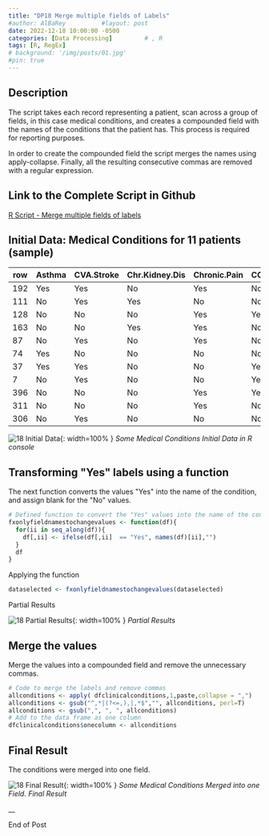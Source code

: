 ```yaml
---
title: "DP18 Merge multiple fields of Labels"
#author: AlBaRey          #layout: post
date: 2022-12-18 10:00:00 -0500
categories: [Data Processing]         # , R
tags: [R, RegEx]
# background: '/img/posts/01.jpg'
#pin: true
---
```



## Description

The script takes each record representing a patient, scan across a group of fields, in this case medical conditions, and creates a compounded field with the names of the conditions that the patient has. This process is required for reporting purposes.

In order to create the compounded field the script merges the names using apply-collapse. Finally, all the resulting consecutive commas are removed with a regular expression.

<!--The purpose of this script is the inverse of the previous one. 
Having multiple fields, in this case for medical conditions. 
the field, which have the label "Yes". The script takes the names of the fields where those "Yes" values are present and merges them using apply-collapse-->

## Link to the Complete Script in Github
[R Script - Merge multiple fields of labels](https://github.com/albarey33/Data_Analysis_R/blob/main/18%20Merge%20multiple%20fields%20of%20labels%20into%20one.R)


## Initial Data: Medical Conditions for 11 patients (sample)

|row| Asthma | CVA.Stroke | Chr.Kidney.Dis | Chronic.Pain | COPD | Diabetes | CHF |
|---|--------|------------|----------------|--------------|------|----------|-----|
|192| Yes    | Yes        | No             | Yes          | No   | No       | Yes |
|111| No     | Yes        | Yes            | No           | No   | Yes      | No  |
|128| No     | No         | No             | Yes          | Yes  | Yes      | Yes |
|163| No     | No         | Yes            | Yes          | No   | Yes      | No  |
| 87| No     | Yes        | No             | Yes          | No   | No       | No  |
| 74| Yes    | No         | No             | No           | No   | No       | No  |
| 37| Yes    | Yes        | No             | No           | Yes  | No       | No  |
|  7| No     | Yes        | No             | No           | Yes  | Yes      | No  |
|396| No     | No         | No             | Yes          | Yes  | Yes      | Yes |
|311| No     | No         | No             | Yes          | No   | Yes      | Yes |
|306| No     | Yes        | No             | No           | No   | No       | No  |


![18 Initial Data](/images/DataProcess/18_SomeMedConditions_InitialData.PNG){: width=100% }
_Some Medical Conditions Initial Data in R console_

## Transforming "Yes" labels using a function

The next function converts the values "Yes" into the name of the condition, and assign blank for the "No" values.

```R
# Defined function to convert the "Yes" values into the name of the condition
fxonlyfieldnamestochangevalues <- function(df){
  for(ii in seq_along(df)){
    df[,ii] <- ifelse(df[,ii]  == "Yes", names(df)[ii],"")
  }
  df
}
```
Applying the function

```R
dataselected <- fxonlyfieldnamestochangevalues(dataselected)
```

Partial Results

![18 Partial Results](/images/DataProcess/18_Transformed_Med_Conditions_Sample.PNG){: width=100% }
_Partial Results_



## Merge the values

Merge the values into a compounded field and remove the unnecessary commas.


```R
# Code to merge the labels and remove commas
allconditions <- apply( dfclinicalconditions,1,paste,collapse = ",")
allconditions <- gsub("^,*|(?<=,),|,*$","", allconditions, perl=T)
allconditions <- gsub(",", ", ", allconditions)
# Add to the data frame as one column
dfclinicalconditions$onecolumn <- allconditions
```

## Final Result

The conditions were merged into one field.

![18 Final Result](/images/DataProcess/18_SomeMedConditions_FinalResult.PNG){: width=100% }
_Some Medical Conditions Merged into one Field. Final Result_



__

End of Post
